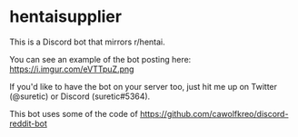 # hentaisupplier

This is a Discord bot that mirrors r/hentai.

You can see an example of the bot posting here:
https://i.imgur.com/eVTTpuZ.png

If you'd like to have the bot on your server too, just hit me up on Twitter (@suretic) or Discord (suretic#5364).

This bot uses some of the code of https://github.com/cawolfkreo/discord-reddit-bot
